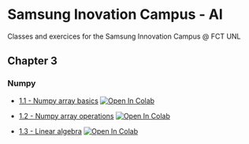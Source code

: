 # Samsung Inovation Campus - AI

Classes and exercices for the Samsung Innovation Campus @ FCT UNL

## Chapter 3
### Numpy

* [1.1 - Numpy array basics](https://github.com/dborges14/SamsungInovationCampus_AI/blob/main/Chapter3_NumPy_I.ipynb)  [![Open In Colab](https://colab.research.google.com/assets/colab-badge.svg)](https://colab.research.google.com/github/dborges14/SamsungInovationCampus_AI/blob/main/Chapter3_NumPy_I.ipynb)

* [1.2 - Numpy array operations](https://github.com/dborges14/SamsungInovationCampus_AI/blob/main/Chapter3_NumPy_II.ipynb)  [![Open In Colab](https://colab.research.google.com/assets/colab-badge.svg)](https://colab.research.google.com/github/dborges14/SamsungInovationCampus_AI/blob/main/Chapter3_NumPy_II.ipynb)

* [1.3 - Linear algebra](https://github.com/dborges14/SamsungInovationCampus_AI/blob/main/Chapter3_NumPy_III.ipynb)  [![Open In Colab](https://colab.research.google.com/assets/colab-badge.svg)](https://colab.research.google.com/github/dborges14/SamsungInovationCampus_AI/blob/main/Chapter3_NumPy_III.ipynb)
